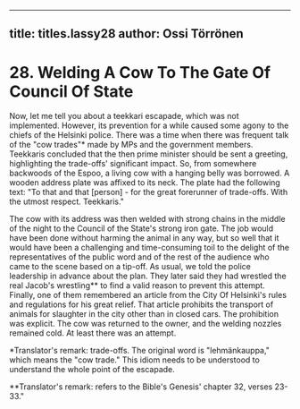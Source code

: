 
---

title: titles.lassy28
author: Ossi Törrönen
---


    
# 28. Welding A Cow To The Gate Of Council Of State

Now, let me tell you about a teekkari escapade, which was not implemented. However, its prevention for a while caused some agony to the chiefs of the Helsinki police. There was a time when there was frequent talk of the "cow trades"\* made by MPs and the government members. Teekkaris concluded that the then prime minister should be sent a greeting, highlighting the trade-offs' significant impact. So, from somewhere backwoods of the Espoo, a living cow with a hanging belly was borrowed. A wooden address plate was affixed to its neck. The plate had the following text: "To that and that [person] - for the great forerunner of trade-offs. With the utmost respect. Teekkaris."

The cow with its address was then welded with strong chains in the middle of the night to the Council of the State's strong iron gate. The job would have been done without harming the animal in any way, but so well that it would have been a challenging and time-consuming toil to the delight of the representatives of the public word and of the rest of the audience who came to the scene based on a tip-off. As usual, we told the police leadership in advance about the plan. They later said they had wrestled the real Jacob's wrestling\*\* to find a valid reason to prevent this attempt. Finally, one of them remembered an article from the City Of Helsinki's rules and regulations for his great relief. That article prohibits the transport of animals for slaughter in the city other than in closed cars. The prohibition was explicit. The cow was returned to the owner, and the welding nozzles remained cold. At least there was an attempt.

\*Translator's remark: trade-offs. The original word is "lehmänkauppa," which means the "cow trade." This idiom needs to be understood to understand the whole point of the escapade.

\*\*Translator's remark: refers to the Bible's Genesis' chapter 32, verses 23-33."
